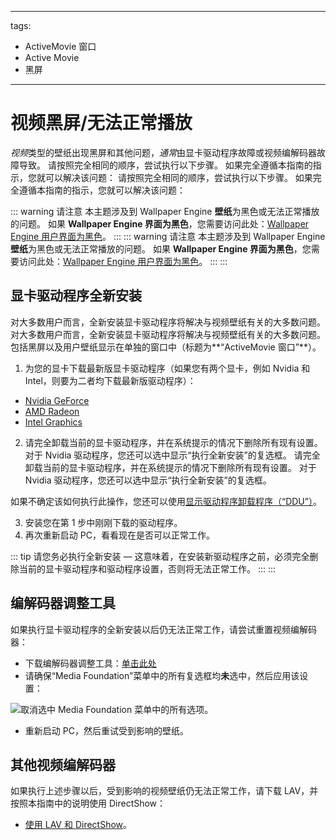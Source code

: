 - - -
tags:
  - ActiveMovie 窗口
  - Active Movie
  - 黑屏
- - -


# 视频黑屏/无法正常播放

*视频*类型的壁纸出现黑屏和其他问题，*通常*由显卡驱动程序故障或视频编解码器故障导致。 请按照完全相同的顺序，尝试执行以下步骤。 如果完全遵循本指南的指示，您就可以解决该问题： 请按照完全相同的顺序，尝试执行以下步骤。 如果完全遵循本指南的指示，您就可以解决该问题：

::: warning 请注意 本主题涉及到 Wallpaper Engine **壁纸**为黑色或无法正常播放的问题。 如果 **Wallpaper Engine 界面为黑色**，您需要访问此处：[Wallpaper Engine 用户界面为黑色](/interface/broken.html#wallpaper-engine-interface-is-black)。 ::: ::: warning 请注意 本主题涉及到 Wallpaper Engine **壁纸**为黑色或无法正常播放的问题。 如果 **Wallpaper Engine 界面为黑色**，您需要访问此处：[Wallpaper Engine 用户界面为黑色](/interface/broken.html#wallpaper-engine-interface-is-black)。 ::: :::

## 显卡驱动程序全新安装

对大多数用户而言，全新安装显卡驱动程序将解决与视频壁纸有关的大多数问题。 对大多数用户而言，全新安装显卡驱动程序将解决与视频壁纸有关的大多数问题。 包括黑屏以及用户壁纸显示在单独的窗口中（标题为**“ActiveMovie 窗口”**）。

1. 为您的显卡下载最新版显卡驱动程序（如果您有两个显卡，例如 Nvidia 和 Intel，则要为二者均下载最新版驱动程序）：

* [Nvidia GeForce](https://www.nvidia.com/Download/index.aspx)
* [AMD Radeon](https://www.amd.com/support)
* [Intel Graphics](https://downloadcenter.intel.com/product/80939/Graphics-Drivers)

2. 请完全卸载当前的显卡驱动程序，并在系统提示的情况下删除所有现有设置。 对于 Nvidia 驱动程序，您还可以选中显示“执行全新安装”的复选框。 请完全卸载当前的显卡驱动程序，并在系统提示的情况下删除所有现有设置。 对于 Nvidia 驱动程序，您还可以选中显示“执行全新安装”的复选框。

如果不确定该如何执行此操作，您还可以使用[显示驱动程序卸载程序（“DDU”）](https://www.guru3d.com/files-details/display-driver-uninstaller-download.html)。

3. 安装您在第 1 步中刚刚下载的驱动程序。
4. 再次重新启动 PC，看看现在是否可以正常工作。

::: tip 请您务必执行全新安装 — 这意味着，在安装新驱动程序之前，必须完全删除当前的显卡驱动程序和驱动程序设置，否则将无法正常工作。 ::: :::

## 编解码器调整工具

如果执行显卡驱动程序的全新安装以后仍无法正常工作，请尝试重置视频编解码器：

* 下载编解码器调整工具：[单击此处](https://www.codecguide.com/download_other.htm)
* 请确保“Media Foundation”菜单中的所有复选框均**未**选中，然后应用该设置：

![取消选中 Media Foundation 菜单中的所有选项。](./codectweak.gif)

* 重新启动 PC，然后重试受到影响的壁纸。

## 其他视频编解码器

如果执行上述步骤以后，受到影响的视频壁纸仍无法正常工作，请下载 LAV，并按照本指南中的说明使用 DirectShow：

* [使用 LAV 和 DirectShow](/videos/lav.html)。